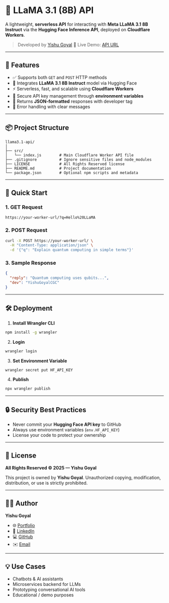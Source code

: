 # 🦙 LLaMA 3.1 (8B) API

A lightweight, **serverless API** for interacting with **Meta LLaMA 3.1 8B Instruct** via the **Hugging Face Inference API**, deployed on **Cloudflare Workers**.

> Developed by [Yishu Goyal](https://yishu.vercel.app)
> 🚀 Live Demo: [API URL](https://your-worker-url/)

---

## 🌟 Features

* ✅ Supports both `GET` and `POST` HTTP methods
* 🧠 Integrates **LLaMA 3.1 8B Instruct** model via Hugging Face
* ⚡ Serverless, fast, and scalable using **Cloudflare Workers**
* 🔐 Secure API key management through **environment variables**
* 💬 Returns **JSON-formatted** responses with developer tag
* 🧩 Error handling with clear messages

---

## 📦 Project Structure

```
llama3.1-api/
│
├── src/
│   └── index.js        # Main Cloudflare Worker API file
├── .gitignore          # Ignore sensitive files and node_modules
├── LICENSE             # All Rights Reserved license
├── README.md           # Project documentation
└── package.json        # Optional npm scripts and metadata
```

---

## 🚀 Quick Start

### 1. GET Request

```
https://your-worker-url/?q=Hello%20LLaMA
```

### 2. POST Request

```bash
curl -X POST https://your-worker-url/ \
  -H "Content-Type: application/json" \
  -d '{"q": "Explain quantum computing in simple terms"}'
```

### 3. Sample Response

```json
{
  "reply": "Quantum computing uses qubits...",
  "dev": "YishuGoyalCGC"
}
```

---

## 🛠️ Deployment

1. **Install Wrangler CLI**

```bash
npm install -g wrangler
```

2. **Login**

```bash
wrangler login
```

3. **Set Environment Variable**

```bash
wrangler secret put HF_API_KEY
```

4. **Publish**

```bash
npx wrangler publish
```

---

## 🔒 Security Best Practices

* Never commit your **Hugging Face API key** to GitHub
* Always use environment variables (`env.HF_API_KEY`)
* License your code to protect your ownership

---

## 📄 License

**All Rights Reserved © 2025 — Yishu Goyal**

This project is owned by **Yishu Goyal**.
Unauthorized copying, modification, distribution, or use is strictly prohibited.

---

## 👨‍💻 Author

**Yishu Goyal**

* 🌐 [Portfolio](https://yishu-portfolio.vercel.app)
* 💼 [LinkedIn](https://linkedin.com/in/yishugoyal)
* 💻 [GitHub](https://github.com/yishugoyal)
* ✉️ [Email](mailto:yishugoyalbth@gmail.com)

---

## 💡 Use Cases

* Chatbots & AI assistants
* Microservices backend for LLMs
* Prototyping conversational AI tools
* Educational / demo purposes
